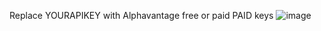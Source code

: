Replace YOURAPIKEY with Alphavantage free or paid PAID keys
![image](https://github.com/abhishek9381/Salesforce-LWC/assets/109605501/f985392d-6e8f-415e-9901-495d90e1a045)
